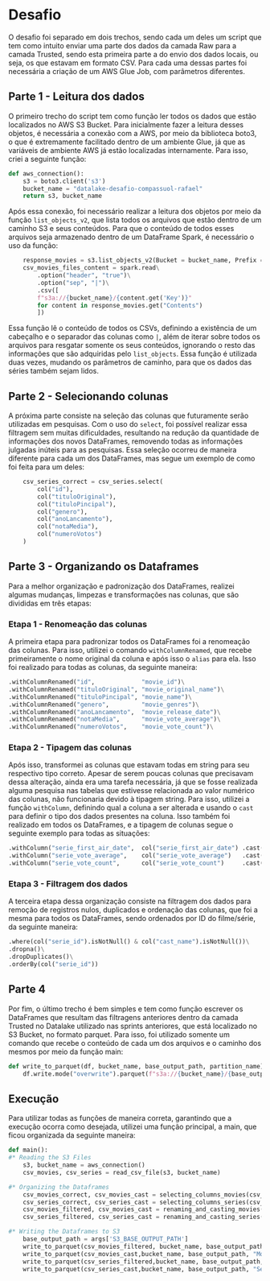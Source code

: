 # Desafio

O desafio foi separado em dois trechos, sendo cada um deles um script que tem como intuito enviar uma parte dos dados da camada Raw para a camada Trusted, sendo esta primeira parte a do envio dos dados locais, ou seja, os que estavam em formato CSV. Para cada uma dessas partes foi necessária a criação de um AWS Glue Job, com parâmetros diferentes.

## Parte 1 - Leitura dos dados

O primeiro trecho do script tem como função ler todos os dados que estão localizados no AWS S3 Bucket. Para inicialmente fazer a leitura desses objetos, é necessária a conexão com a AWS, por meio da biblioteca boto3, o que é extremamente facilitado dentro de um ambiente Glue, já que as variáveis de ambiente AWS já estão localizadas internamente. Para isso, criei a seguinte função:

```py
def aws_connection():
    s3 = boto3.client('s3')
    bucket_name = "datalake-desafio-compassuol-rafael"
    return s3, bucket_name
```

Após essa conexão, foi necessário realizar a leitura dos objetos por meio da função `list_objects_v2`, que lista todos os arquivos que estão dentro de um caminho S3 e seus conteúdos. Para que o conteúdo de todos esses arquivos seja armazenado dentro de um DataFrame Spark, é necessário o uso da função:

```py
    response_movies = s3.list_objects_v2(Bucket = bucket_name, Prefix = args['S3_INPUT_PATH_CSV_MOVIES'])
    csv_movies_files_content = spark.read\
        .option("header", "true")\
        .option("sep", "|")\
        .csv([
        f"s3a://{bucket_name}/{content.get('Key')}" 
        for content in response_movies.get("Contents")
        ])
```

Essa função lê o conteúdo de todos os CSVs, definindo a existência de um cabeçalho e o separador das colunas como `|`, além de iterar sobre todos os arquivos para resgatar somente os seus conteúdos, ignorando o resto das informações que são adquiridas pelo `list_objects`. Essa função é utilizada duas vezes, mudando os parâmetros de caminho, para que os dados das séries também sejam lidos.

## Parte 2 - Selecionando colunas

A próxima parte consiste na seleção das colunas que futuramente serão utilizadas em pesquisas. Com o uso do `select`, foi possível realizar essa filtragem sem muitas dificuldades, resultando na redução da quantidade de informações dos novos DataFrames, removendo todas as informações julgadas inúteis para as pesquisas. Essa seleção ocorreu de maneira diferente para cada um dos DataFrames, mas segue um exemplo de como foi feita para um deles:

```py
    csv_series_correct = csv_series.select(
        col("id"),
        col("tituloOriginal"),
        col("tituloPincipal"),
        col("genero"),
        col("anoLancamento"),
        col("notaMedia"),
        col("numeroVotos")    
    )
```

## Parte 3 - Organizando os Dataframes

Para a melhor organização e padronização dos DataFrames, realizei algumas mudanças, limpezas e transformações nas colunas, que são divididas em três etapas:

### Etapa 1 - Renomeação das colunas

A primeira etapa para padronizar todos os DataFrames foi a renomeação das colunas. Para isso, utilizei o comando `withColumnRenamed`, que recebe primeiramente o nome original da coluna e após isso o `alias` para ela. Isso foi realizado para todas as colunas, da seguinte maneira:

```py
.withColumnRenamed("id",             "movie_id")\
.withColumnRenamed("tituloOriginal", "movie_original_name")\
.withColumnRenamed("tituloPincipal", "movie_name")\
.withColumnRenamed("genero",         "movie_genres")\
.withColumnRenamed("anoLancamento",  "movie_release_date")\
.withColumnRenamed("notaMedia",      "movie_vote_average")\
.withColumnRenamed("numeroVotos",    "movie_vote_count")\
```

### Etapa 2 - Tipagem das colunas

Após isso, transformei as colunas que estavam todas em string para seu respectivo tipo correto. Apesar de serem poucas colunas que precisavam dessa alteração, ainda era uma tarefa necessária, já que se fosse realizada alguma pesquisa nas tabelas que estivesse relacionada ao valor numérico das colunas, não funcionaria devido à tipagem string. Para isso, utilizei a função `withColumn`, definindo qual a coluna a ser alterada e usando o `cast` para definir o tipo dos dados presentes na coluna. Isso também foi realizado em todos os DataFrames, e a tipagem de colunas segue o seguinte exemplo para todas as situações:

```py
.withColumn("serie_first_air_date",  col("serie_first_air_date") .cast("int"))\
.withColumn("serie_vote_average",    col("serie_vote_average")   .cast("float"))\
.withColumn("serie_vote_count",      col("serie_vote_count")     .cast("int"))
```

### Etapa 3 - Filtragem dos dados

A terceira etapa dessa organização consiste na filtragem dos dados para remoção de registros nulos, duplicados e ordenação das colunas, que foi a mesma para todos os DataFrames, sendo ordenados por ID do filme/série, da seguinte maneira:

```py
.where(col("serie_id").isNotNull() & col("cast_name").isNotNull())\
.dropna()\
.dropDuplicates()\
.orderBy(col("serie_id"))
```

## Parte 4

Por fim, o último trecho é bem simples e tem como função escrever os DataFrames que resultam das filtragens anteriores dentro da camada Trusted no Datalake utilizado nas sprints anteriores, que está localizado no S3 Bucket, no formato parquet. Para isso, foi utilizado somente um comando que recebe o conteúdo de cada um dos arquivos e o caminho dos mesmos por meio da função main:

```py
def write_to_parquet(df, bucket_name, base_output_path, partition_name):
    df.write.mode("overwrite").parquet(f"s3a://{bucket_name}/{base_output_path}/{partition_name}")
```

## Execução

Para utilizar todas as funções de maneira correta, garantindo que a execução ocorra como desejada, utilizei uma função principal, a main, que ficou organizada da seguinte maneira:

```py
def main():
#* Reading the S3 Files
    s3, bucket_name = aws_connection()
    csv_movies, csv_series = read_csv_file(s3, bucket_name)

#* Organizing the Dataframes
    csv_movies_correct, csv_movies_cast = selecting_columns_movies(csv_movies)
    csv_series_correct, csv_series_cast = selecting_columns_series(csv_series)
    csv_movies_filtered, csv_movies_cast = renaming_and_casting_movies(csv_movies_correct, csv_movies_cast)
    csv_series_filtered, csv_series_cast = renaming_and_casting_series(csv_series_correct, csv_series_cast)

#* Writing the Dataframes to S3
    base_output_path = args['S3_BASE_OUTPUT_PATH']
    write_to_parquet(csv_movies_filtered, bucket_name, base_output_path, "Movies")
    write_to_parquet(csv_movies_cast,bucket_name, base_output_path, "Movies_cast")
    write_to_parquet(csv_series_filtered,bucket_name, base_output_path, "Series")
    write_to_parquet(csv_series_cast,bucket_name, base_output_path, "Series_cast")

```